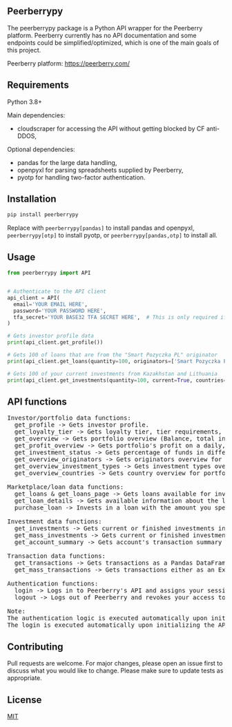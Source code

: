 ## Peerberrypy

The peerberrypy package is a Python API wrapper for the Peerberry platform.
Peerberry currently has no API documentation and some endpoints could be simplified/optimized, which is one of the main goals of this project.

Peerberry platform: https://peerberry.com/

## Requirements 

Python 3.8+

Main dependencies:
- cloudscraper for accessing the API without getting blocked by CF anti-DDOS,

Optional dependencies:
- pandas for the large data handling,
- openpyxl for parsing spreadsheets supplied by Peerberry,
- pyotp for handling two-factor authentication.

## Installation

```bash
pip install peerberrypy
```

Replace with `peerberrypy[pandas]` to install pandas and openpyxl, `peerberrypy[otp]` to install pyotp, or `peerberrypy[pandas,otp]` to install all.

## Usage

```python
from peerberrypy import API


# Authenticate to the API client
api_client = API(
  email='YOUR EMAIL HERE',
  password='YOUR PASSWORD HERE',
  tfa_secret='YOUR BASE32 TFA SECRET HERE',  # This is only required if you have two-factor authentication enabled on your account
)

# Gets investor profile data
print(api_client.get_profile())

# Gets 100 of loans that are from the "Smart Pozyczka PL" originator
print(api_client.get_loans(quantity=100, originators=['Smart Pozyczka PL']))

# Gets 100 of your current investments from Kazakhstan and Lithuania
print(api_client.get_investments(quantity=100, current=True, countries=['Kazakhstan', 'Lithuania'])
```

## API functions

<pre>
Investor/portfolio data functions:
  get_profile -> Gets investor profile.
  get_loyalty_tier -> Gets loyalty tier, tier requirements, and the tier's benefits.
  get_overview -> Gets portfolio overview (Balance, total invested, total profit, net annual return, etc.).
  get_profit_overview -> Gets portfolio's profit on a daily, monthly or yearly basis (Data used in your profile's profit chart).
  get_investment_status -> Gets percentage of funds in different investment statuses (Current, late by 1-15 days, 16-30 days, and 31-60 days).
  get_overview_originators -> Gets originators overview for portfolio.
  get_overview_investment_types -> Gets investment types overview for portfolio.
  get_overview_countries -> Gets country overview for portfolio.
 
Marketplace/loan data functions:
  get_loans & get_loans_page -> Gets loans available for investment in the Peerberry marketplace according to the filters you specify. get_loans_page also returns metadata.
  get_loan_details -> Gets available information about the loan, the borrower, and the loan's payments schedule.
  purchase_loan -> Invests in a loan with the amount you specify.

Investment data functions:
  get_investments -> Gets current or finished investments in accordance to the filters you specify (It's recommended to use the get_mass_investments function when fetching more than ~350 investments at once).
  get_mass_investments -> Gets current or finished investments either as an Excel or as a Pandas DataFrame in accordance with the filters you specify (It's recommended to use this function when fetching more than ~350 investments at once).
  get_account_summary -> Gets account's transaction summary (Invested funds, principal payments, interest payments, deposits, etc.).

Transaction data functions:
  get_transactions -> Gets transactions as a Pandas DataFrame in accordance with the filters you specify.
  get_mass_transactions -> Gets transactions either as an Excel or as a Pandas DataFrame.
  
Authentication functions:
  login -> Logs in to Peerberry's API and assigns your session an access token. Use is not recommended as it's done automatically when initializing API instance.
  logout -> Logs out of Peerberry and revokes your access token. Recommended to use after you finish all your operations.

Note:
The authentication logic is executed automatically upon initializing the API instance, only logout needs to be done manually.
The login is executed automatically upon initializing the API instance, only logout needs to be done manually (Login is still possible to do manually, but not recommended).
</pre>

## Contributing
Pull requests are welcome. For major changes, please open an issue first to discuss what you would like to change.
Please make sure to update tests as appropriate.

## License
[MIT](https://choosealicense.com/licenses/mit/)
